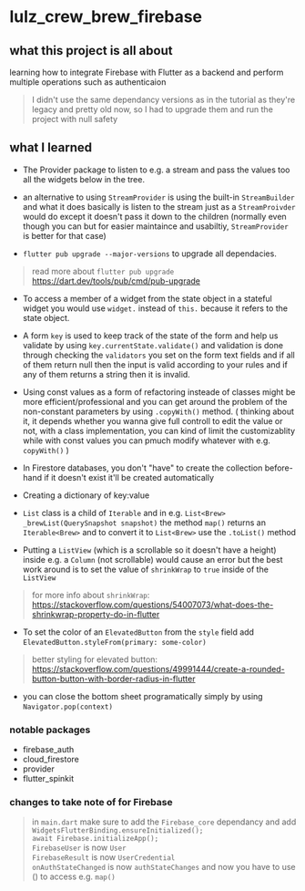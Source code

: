 # lulz_crew_brew_firebase

## what this project is all about
learning how to integrate Firebase with Flutter as a backend and perform multiple operations such as authenticaion

> I didn't use the same dependancy versions as in the tutorial as they're legacy and pretty old now, so I had to upgrade them and run the project with null safety <br>

## what I learned
* The Provider package to listen to e.g. a stream and pass the values too all the widgets below in the tree.<br>

* an alternative to using `StreamProvider` is using the built-in `StreamBuilder` and what it does basically is listen to the stream just as a `StreamProivder` would do except it doesn't pass it down to the children (normally even though you can but for easier maintaince and usabiltiy, `StreamProvider` is better for that case) <br>

* `flutter pub upgrade --major-versions` to upgrade all dependacies. 
> read more about `flutter pub upgrade` https://dart.dev/tools/pub/cmd/pub-upgrade <br>

* To access a member of a widget from the state object in a stateful widget you would use `widget.` instead of `this.` because it refers to the state object. <br>

* A form `key` is used to keep track of the state of the form and help us validate by using  `key.currentState.validate()` and validation is done through checking the `validators` you set on the form text fields and if all of them return null then the input is valid according to your rules and if any of them returns a string then it is invalid. <br>

* Using const values as a form of refactoring insteade of classes might be more efficient/professional and you can get around the problem of the non-constant parameters by using `.copyWith()` method. ( thinking about it, it depends whether you wanna give full controll to edit the value or not, with a class implementation, you can kind of limit the customizablity while with const values you can pmuch modify whatever with e.g. `copyWith()` )<br>

* In Firestore databases, you don't "have" to create the collection before-hand if it doesn't 
 exist it'll be created automatically<br>

* Creating a dictionary of key:value<br>

* `List` class is a child of `Iterable` and in e.g. `List<Brew> _brewList(QuerySnapshot snapshot)` the method `map()` returns an `Iterable<Brew>` and to convert it to `List<Brew>` use the `.toList()` method<br>

* Putting a `ListView` (which is a scrollable so it doesn't have a height) inside e.g. a `Column` (not scrollable) would cause an error but the best work around is to set the value of `shrinkWrap` to `true` inside of the `ListView`<br>
> for more info about `shrinkWrap`: https://stackoverflow.com/questions/54007073/what-does-the-shrinkwrap-property-do-in-flutter <br>

* To set the color of an `ElevatedButton` from the `style` field add `ElevatedButton.styleFrom(primary: some-color)`<br>
> better styling for elevated button: https://stackoverflow.com/questions/49991444/create-a-rounded-button-button-with-border-radius-in-flutter<br>


* you can close the bottom sheet programatically simply by using `Navigator.pop(context)`<br>
### notable packages
* firebase_auth
* cloud_firestore
* provider
* flutter_spinkit

### changes to take note of for Firebase
> in `main.dart` make sure to add the `Firebase_core` dependancy and add `WidgetsFlutterBinding.ensureInitialized();`<br>`await Firebase.initializeApp();`<br>
`FirebaseUser` is now `User`<br>
`FirebaseResult` is now `UserCredential`<br>
`onAuthStateChanged` is now `authStateChanges` and now you have to use () to access e.g. `map()`<br>


